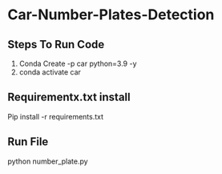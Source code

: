 # Car-Number-Plates-Detection

## Steps To Run Code
1. Conda Create -p car python=3.9 -y
2. conda activate car 

## Requirementx.txt install
Pip install -r requirements.txt

## Run File
python number_plate.py
